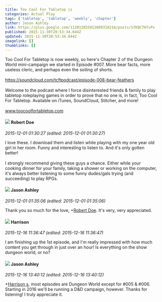 ```yaml
---
title: Too Cool For Tabletop is
categories: Actual Play
tags: ['tabletop', 'tabletop', 'weekly', 'chapter']
author: Jason Ashley
link: https://plus.google.com/112012855912889318216/posts/SfKQCTHfvPx
published: 2015-11-30T20:53:34.644Z
updated: 2015-11-30T20:53:34.644Z
imagelink: []
thumblinks: []
---
```


Too Cool For Tabletop is now weekly, so here&#39;s Chapter 2 of the Dungeon World mini-campaign we started in Episode #007. More bear facts, more useless cleric, and perhaps even the soiling of shorts.<br /><br /><a href="https://soundcloud.com/tcftpodcast/episode-008-bear-feathers" class="ot-anchor">https://soundcloud.com/tcftpodcast/episode-008-bear-feathers</a><br /><br />Welcome to the podcast where I force disinterested friends &amp; family to play tabletop roleplaying games in order to prove that no one is, in fact, Too Cool For Tabletop. Available on iTunes, SoundCloud, Stitcher, and more!<br /><br /><a href="http://www.toocoolfortabletop.com" class="ot-anchor">www.toocoolfortabletop.com</a>
<div id='comment z12fthlrvlfccxhgt04cj3j50zjhtbda5u00k'>
  <h4><img src='{{site.baseurl}}//images/avatars/105487846931822189120_photo.jpg'> Robert Doe</h4>
      <p><cite>2015-12-01 01:30:27 (edited: 2015-12-01 01:30:27)</cite></p>
        <p>I love these. I download them and listen while playing with my one year old girl in her room. Funny and interesting to listen to.  And it&#39;s only gotten better!<br /><br />I strongly recommend giving these guys a chance. Either while your cooking dinner for your family, taking a shower or working on the computer, it&#39;s always better listening to some funny dudes/gals trying (and succeeding) to play RPGs.</p>
</div>
        

<div id='comment z12fthlrvlfccxhgt04cj3j50zjhtbda5u00k'>
  <h4><img src='{{site.baseurl}}//images/avatars/112012855912889318216_photo.jpg'> Jason Ashley</h4>
      <p><cite>2015-12-01 01:35:06 (edited: 2015-12-01 01:35:06)</cite></p>
        <p>Thank you so much for the love, <span class="proflinkWrapper"><span class="proflinkPrefix">+</span><a class="proflink" href="https://plus.google.com/105487846931822189120" oid="105487846931822189120">Robert Doe</a></span>. It&#39;s very, very appreciated.</p>
</div>
        

<div id='comment z12fthlrvlfccxhgt04cj3j50zjhtbda5u00k'>
  <h4><img src='{{site.baseurl}}//images/avatars/114186342843586498680_photo.jpg'> Harrison</h4>
      <p><cite>2015-12-16 11:36:47 (edited: 2015-12-16 11:36:47)</cite></p>
        <p>I am finishing up the 1st episode, and I&#39;m really impressed with how much content you get through in just over an hour! Is everything on the show dungeon world, or no? </p>
</div>
        

<div id='comment z12fthlrvlfccxhgt04cj3j50zjhtbda5u00k'>
  <h4><img src='{{site.baseurl}}//images/avatars/112012855912889318216_photo.jpg'> Jason Ashley</h4>
      <p><cite>2015-12-16 13:40:12 (edited: 2015-12-16 13:40:12)</cite></p>
        <p><span class="proflinkWrapper"><span class="proflinkPrefix">+</span><a class="proflink" href="https://plus.google.com/114186342843586498680" oid="114186342843586498680">Harrison s</a></span>, most episodes are Dungeon World except for #005 &amp; #006. Starting in 2016 we&#39;ll be running a D&amp;D campaign, however. Thanks for listening! I truly appreciate it.</p>
</div>
        